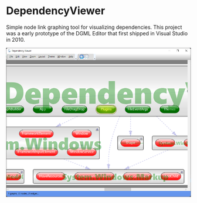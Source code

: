 # DependencyViewer

Simple node link graphing tool for visualizing dependencies.
This project was a early prototype of the DGML Editor that
first shipped in Visual Studio in 2010.

![screenshot](images/screenshot.png)